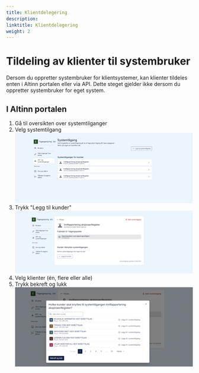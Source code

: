 ```yaml
---
title: Klientdelegering
description:
linktitle: Klientdelegering
weight: 2
---
```


# Tildeling av klienter til systembruker

Dersom du oppretter systembruker for klientsystemer, kan klienter tildeles enten i Altinn portalen eller via API. Dette steget gjelder ikke dersom du oppretter systembruker for eget system.

## I Altinn portalen

1. Gå til oversikten over systemtilganger
2. Velg systemtilgang
   ![klientdelegering steg 1](delegate_clients_1.png)
3. Trykk "Legg til kunder"
   ![klientdelegering steg 2](delegate_clients_2.png)
4. Velg klienter (én, flere eller alle)
5. Trykk bekreft og lukk
   ![klientdelegering steg 3](delegate_clients_3.png)
